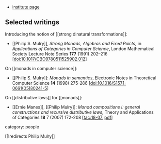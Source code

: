 
* [institute page](https://www.colgate.edu/about/directory/pmulry)

## Selected writings

Introducing the notion of [[strong dinatural transformations]]:

* [[Philip S. Mulry]], *Strong Monads, Algebras and Fixed Points*, in: _Applications of Categories in Computer Science_, London Mathematical Society Lecture Note Series **177** (1991) 202–216 &lbrack;[doi:10.1017/CBO9780511525902.012](https://doi.org/10.1017/CBO9780511525902.012)&rbrack;

On [[monads in computer science]]:

* [[Philip S. Mulry]]: *Monads in semantics*, Electronic Notes in Theoretical Computer Science **14** (1998) 275-286 \[<a href="https://doi.org/10.1016/S1571-0661(05)80241-5">doi:10.1016/S1571-0661(05)80241-5</a>\]

On [[distributive laws]] for [[monads]]:

* [[Ernie Manes]], [[Philip Mulry]]: *Monad compositions I: general constructions and recursive distributive laws*, Theory and Applications of Categories **18** 7 (2007) 172-208 &lbrack;[tac:18-07](http://www.tac.mta.ca/tac/volumes/18/7/18-07abs.html), [pdf](http://www.tac.mta.ca/tac/volumes/18/7/18-07.pdf)&rbrack;



category: people

[[!redirects Philip Mulry]]
